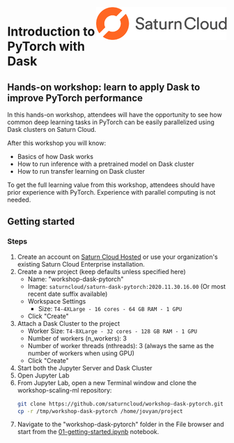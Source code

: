 <img style="float: right" src="img/saturn_logo.png" width="300" />

# Introduction to PyTorch with Dask

## Hands-on workshop: learn to apply Dask to improve PyTorch performance

In this hands-on workshop, attendees will have the opportunity to see how common deep learning tasks in PyTorch can be easily parallelized using Dask clusters on Saturn Cloud.

After this workshop you will know:
- Basics of how Dask works
- How to run inference with a pretrained model on Dask cluster
- How to run transfer learning on Dask cluster

To get the full learning value from this workshop, attendees should have prior experience with PyTorch. Experience with parallel computing is not needed.

## Getting started

### Steps

1. Create an account on [Saturn Cloud Hosted](https://accounts.community.saturnenterprise.io/register) or use your organization's existing Saturn Cloud Enterprise installation. 
1. Create a new project (keep defaults unless specified here)
    - Name: "workshop-dask-pytorch"
    - Image: `saturncloud/saturn-dask-pytorch:2020.11.30.16.00` (Or most recent date suffix available)
    - Workspace Settings
        - Size: `T4-4XLarge - 16 cores - 64 GB RAM - 1 GPU`
    - Click "Create"
1. Attach a Dask Cluster to the project
    - Worker Size: `T4-8XLarge - 32 cores - 128 GB RAM - 1 GPU`
    - Number of workers (n_workers): 3
    - Number of worker threads (nthreads): 3 (always the same as the number of workers when using GPU)
    - Click "Create"
1. Start both the Jupyter Server and Dask Cluster
1. Open Jupyter Lab
1. From Jupyter Lab, open a new Terminal window and clone the workshop-scaling-ml repository:
    ```bash
    git clone https://github.com/saturncloud/workshop-dask-pytorch.git /tmp/workshop-dask-pytorch
    cp -r /tmp/workshop-dask-pytorch /home/jovyan/project
    ```
1. Navigate to the "workshop-dask-pytorch" folder in the File browser and start from the [01-getting-started.ipynb](01-getting-started.ipynb) notebook.


<!-- ### Screenshots

The project from the Saturn UI should look something like this:

![project](img/project.png)

JupyterLab should look like this:

![jupyterlab](img/jupyterlab.png) -->
